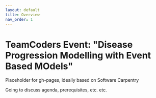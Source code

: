 ```yaml
---
layout: default
title: Overview
nav_order: 1
---
```


# TeamCoders Event: "Disease Progression Modelling with Event Based MOdels"
Placeholder for gh-pages, ideally based on Software Carpentry

Going to discuss agenda, prerequisites, etc. etc. 
